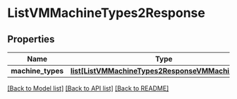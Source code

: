 # ListVMMachineTypes2Response

## Properties
Name | Type | Description | Notes
------------ | ------------- | ------------- | -------------
**machine_types** | [**list[ListVMMachineTypes2ResponseVMMachineType]**](ListVMMachineTypes2ResponseVMMachineType.md) |  | 

[[Back to Model list]](../README.md#documentation-for-models) [[Back to API list]](../README.md#documentation-for-api-endpoints) [[Back to README]](../README.md)


